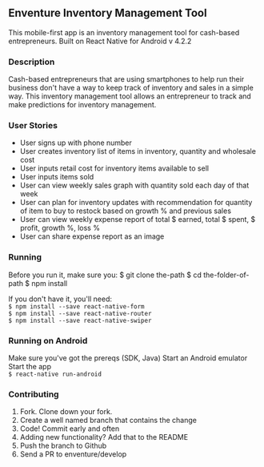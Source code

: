 ## Enventure Inventory Management Tool

This mobile-first app is an inventory management tool for cash-based entrepreneurs. Built on React Native for Android v 4.2.2

### Description

Cash-based entrepreneurs that are using smartphones to help run their business don't have a way to keep track of inventory and sales in a simple way. This inventory management tool allows an entrepreneur to track and make predictions for inventory management. 


### User Stories
- User signs up with phone number
- User creates inventory list of items in inventory, quantity and wholesale cost
- User inputs retail cost for inventory items available to sell
- User inputs items sold
- User can view weekly sales graph with quantity sold each day of that week
- User can plan for inventory updates with recommendation for quantity of item to buy to restock based on growth % and previous sales
- User can view weekly expense report of total $ earned, total $ spent, $ profit, growth %, loss %
- User can share expense report as an image

### Running

Before you run it, make sure you:
$ git clone the-path
$ cd the-folder-of-path
$ npm install

If you don't have it, you'll need:  
```$ npm install --save react-native-form```  
```$ npm install --save react-native-router```  
```$ npm install --save react-native-swiper```  

### Running on Android

Make sure you've got the prereqs (SDK, Java)
Start an Android emulator
Start the app  
 ```$ react-native run-android```


### Contributing
1. Fork. Clone down your fork.
2. Create a well named branch that contains the change
3. Code! Commit early and often
4. Adding new functionality? Add that to the README
5. Push the branch to Github
6. Send a PR to enventure/develop
